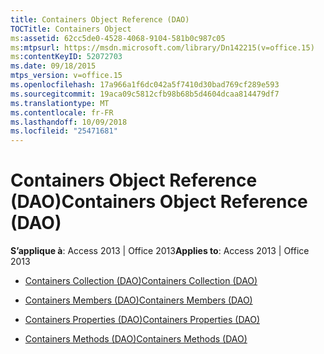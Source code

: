 ```yaml
---
title: Containers Object Reference (DAO)
TOCTitle: Containers Object
ms:assetid: 62cc5de0-4528-4068-9104-581b0c987c05
ms:mtpsurl: https://msdn.microsoft.com/library/Dn142215(v=office.15)
ms:contentKeyID: 52072703
ms.date: 09/18/2015
mtps_version: v=office.15
ms.openlocfilehash: 17a966a1f6dc042a5f7410d30bad769cf289e593
ms.sourcegitcommit: 19aca09c5812cfb98b68b5d4604dcaa814479df7
ms.translationtype: MT
ms.contentlocale: fr-FR
ms.lasthandoff: 10/09/2018
ms.locfileid: "25471681"
---
```

# <a name="containers-object-reference-dao"></a><span data-ttu-id="cfd2f-102">Containers Object Reference (DAO)</span><span class="sxs-lookup"><span data-stu-id="cfd2f-102">Containers Object Reference (DAO)</span></span>


<span data-ttu-id="cfd2f-103">**S’applique à**: Access 2013 | Office 2013</span><span class="sxs-lookup"><span data-stu-id="cfd2f-103">**Applies to**: Access 2013 | Office 2013</span></span>



  - [<span data-ttu-id="cfd2f-104">Containers Collection (DAO)</span><span class="sxs-lookup"><span data-stu-id="cfd2f-104">Containers Collection (DAO)</span></span>](containers-collection-dao.md)

  - [<span data-ttu-id="cfd2f-105">Containers Members (DAO)</span><span class="sxs-lookup"><span data-stu-id="cfd2f-105">Containers Members (DAO)</span></span>](containers-members-dao.md)

  - [<span data-ttu-id="cfd2f-106">Containers Properties (DAO)</span><span class="sxs-lookup"><span data-stu-id="cfd2f-106">Containers Properties (DAO)</span></span>](containers-properties-dao.md)

  - [<span data-ttu-id="cfd2f-107">Containers Methods (DAO)</span><span class="sxs-lookup"><span data-stu-id="cfd2f-107">Containers Methods (DAO)</span></span>](containers-methods-dao.md)

